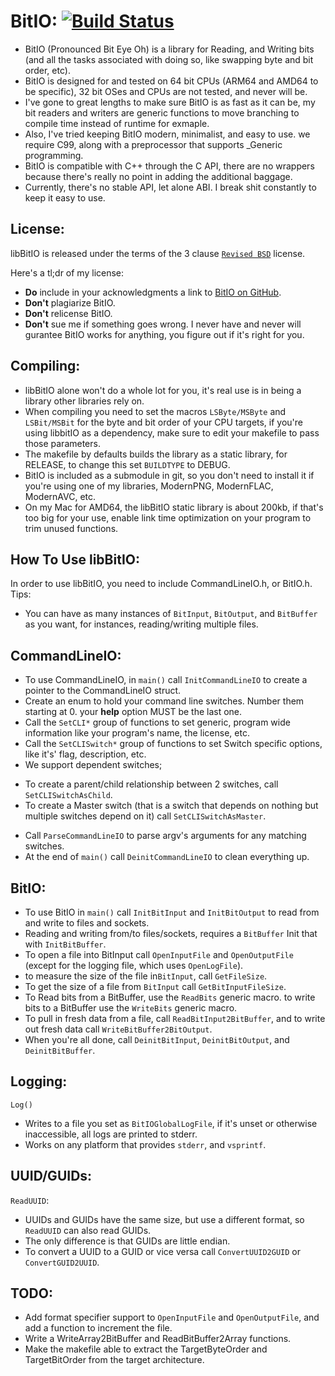 **BitIO:** [![Build Status](https://travis-ci.org/bumblebritches57/BitIO.svg?branch=master)](https://travis-ci.org/bumblebritches57/BitIO)
========================
* BitIO (Pronounced Bit Eye Oh) is a library for Reading, and Writing bits (and all the tasks associated with doing so, like swapping byte and bit order, etc).
* BitIO is designed for and tested on 64 bit CPUs (ARM64 and AMD64 to be specific), 32 bit OSes and CPUs are not tested, and never will be.
* I've gone to great lengths to make sure BitIO is as fast as it can be, my bit readers and writers are generic functions to move branching to compile time instead of runtime for exmaple.
* Also, I've tried keeping BitIO modern, minimalist, and easy to use. we require C99, along with a preprocessor that supports _Generic programming.
* BitIO is compatible with C++ through the C API, there are no wrappers because there's really no point in adding the additional baggage.
* Currently, there's no stable API, let alone ABI. I break shit constantly to keep it easy to use.

License:
--------
libBitIO is released under the terms of the 3 clause [`Revised BSD`](https://tldrlegal.com/license/bsd-3-clause-license-%28revised%29) license.

Here's a tl;dr of my license:

* **Do** include in your acknowledgments a link to [BitIO on GitHub](https://www.github.com/BumbleBritches57/BitIO).
* **Don't** plagiarize BitIO.
* **Don't** relicense BitIO.
* **Don't** sue me if something goes wrong. I never have and never will gurantee BitIO works for anything, you figure out if it's right for you.

Compiling:
----------
* libBitIO alone won't do a whole lot for you, it's real use is in being a library other libraries rely on.
* When compiling you need to set the macros `LSByte/MSByte` and `LSBit/MSBit` for the byte and bit order of your CPU targets, if you're using libbitIO as a dependency, make sure to edit your makefile to pass those parameters.
* The makefile by defaults builds the library as a static library, for RELEASE, to change this set `BUILDTYPE` to DEBUG.
* BitIO is included as a submodule in git, so you don't need to install it if you're using one of my libraries, ModernPNG, ModernFLAC, ModernAVC, etc.
* On my Mac for AMD64, the libBitIO static library is about 200kb, if that's too big for your use, enable link time optimization on your program to trim unused functions.

How To Use libBitIO:
--------------------
In order to use libBitIO, you need to include CommandLineIO.h, or BitIO.h.
Tips:

* You can have as many instances of `BitInput`, `BitOutput`, and `BitBuffer` as you want, for instances, reading/writing multiple files.

CommandLineIO:
--------------

* To use CommandLineIO, in `main()` call `InitCommandLineIO` to create a pointer to the CommandLineIO struct.
* Create an enum to hold your command line switches. Number them starting at 0. your **help** option MUST be the last one.
* Call the `SetCLI*` group of functions to set generic, program wide information like your program's name, the license, etc.
* Call the `SetCLISwitch*` group of functions to set Switch specific options, like it's' flag, description, etc.
* We support dependent switches;
- To create a parent/child relationship between 2 switches, call `SetCLISwitchAsChild`.
- To create a Master switch (that is a switch that depends on nothing but multiple switches depend on it) call `SetCLISwitchAsMaster`.
* Call `ParseCommandLineIO` to parse argv's arguments for any matching switches.
* At the end of `main()` call `DeinitCommandLineIO` to clean everything up.

BitIO:
------
* To use BitIO in `main()` call `InitBitInput` and `InitBitOutput` to read from and write to files and sockets.
* Reading and writing from/to files/sockets, requires a `BitBuffer` Init that with `InitBitBuffer`.
* To open a file into BitInput call `OpenInputFile` and `OpenOutputFile` (except for the logging file, which uses `OpenLogFile`).
* to measure the size of the file in`BitInput`, call `GetFileSize`.
* To get the size of a file from `BitInput` call `GetBitInputFileSize`.
* To Read bits from a BitBuffer, use the `ReadBits` generic macro. to write bits to a BitBuffer use the `WriteBits` generic macro.
* To pull in fresh data from a file, call `ReadBitInput2BitBuffer`, and to write out fresh data call `WriteBitBuffer2BitOutput`.
* When you're all done, call `DeinitBitInput`, `DeinitBitOutput`, and `DeinitBitBuffer`.


Logging:
--------
`Log()` 

* Writes to a file you set as `BitIOGlobalLogFile`, if it's unset or otherwise inaccessible, all logs are printed to stderr.
* Works on any platform that provides `stderr`, and `vsprintf`.

UUID/GUIDs:
-----------

`ReadUUID`:

* UUIDs and GUIDs have the same size, but use a different format,  so `ReadUUID` can also read GUIDs.
* The only difference is that GUIDs are little endian.
* To convert a UUID to a GUID or vice versa call `ConvertUUID2GUID` or `ConvertGUID2UUID`.


TODO:
-----
* Add format specifier support to `OpenInputFile` and `OpenOutputFile`, and add a function to increment the file.
* Write a WriteArray2BitBuffer and ReadBitBuffer2Array functions.
* Make the makefile able to extract the TargetByteOrder and TargetBitOrder from the target architecture.

